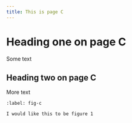 ```yaml
---
title: This is page C
---
```


# Heading one on page C

Some text

## Heading two on page C

More text

```{figure} image.png
:label: fig-c

I would like this to be figure 1
```